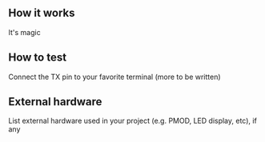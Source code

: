 <!---

This file is used to generate your project datasheet. Please fill in the information below and delete any unused
sections.

You can also include images in this folder and reference them in the markdown. Each image must be less than
512 kb in size, and the combined size of all images must be less than 1 MB.
-->

## How it works

It's magic

## How to test

Connect the TX pin to your favorite terminal (more to be written)

## External hardware

List external hardware used in your project (e.g. PMOD, LED display, etc), if any

